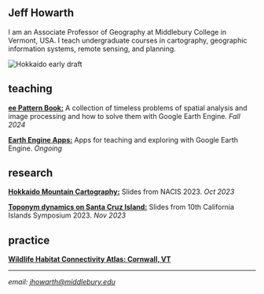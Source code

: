 ## Jeff Howarth  

I am an Associate Professor of Geography at Middlebury College in Vermont, USA. I teach undergraduate courses in cartography, geographic information systems, remote sensing, and planning.

![Hokkaido early draft](/images/hokkaido_cropped.png)

## teaching   

[**ee Pattern Book:**](https://jeffhowarth.github.io/ee-patterns/) A collection of timeless problems of spatial analysis and image processing and how to solve them with Google Earth Engine. *Fall 2024*

[**Earth Engine Apps:**](https://jhowarth.users.earthengine.app/) Apps for teaching and exploring with Google Earth Engine. *Ongoing* 

## research       

[**Hokkaido Mountain Cartography:**](https://docs.google.com/presentation/d/1FNzZv8uxfSuqtvo-47VTBsPVJsbg0ZBKyq6v_kqCssc/edit?usp=sharing) Slides from NACIS 2023. *Oct 2023*    

[**Toponym dynamics on Santa Cruz Island:**](https://docs.google.com/presentation/d/1WuR2_Qj9izHtNO_TlYbVOom-esAQnLpvJ1UeFNziG7k/edit?usp=sharing) Slides from 10th California Islands Symposium 2023. *Nov 2023*      

## practice  

[**Wildlife Habitat Connectivity Atlas: Cornwall, VT**](https://jhowarth.users.earthengine.app/view/cornwall-connectivity)  

---  

*email: jhowarth@middlebury.edu*  
